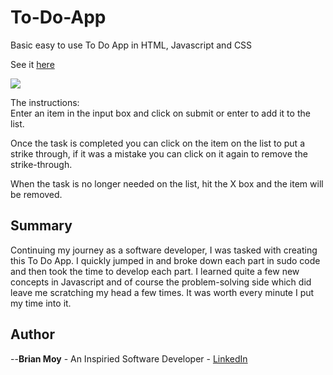 # To-Do-App

Basic easy to use To Do App in HTML, Javascript and CSS

See it <a href="https://briansmoy.github.io/to-do-app/" rel="nofollow">here</a>

<img src="images/screeenshot.png">

The instructions:<br>
Enter an item in the input box and click on submit or enter to add it to the list.

Once the task is completed you can click on the item on the list to put a strike through, if it was a mistake you can click on it again 
to remove the strike-through.

When the task is no longer needed on the list, hit the X box and the item will be removed.

<h2>Summary</h2>
Continuing my journey as a software developer, I was tasked with creating this To Do App.
I quickly jumped in and broke down each part in sudo code and then took the time to develop each part. 
I learned quite a few new concepts in Javascript and of course the problem-solving side which did leave me scratching my head a few times.
It was worth every minute I put my time into it.

<h2>Author</h2>

--<strong>Brian Moy</strong> - An Inspiried Software Developer - <a href="https://www.linkedin.com/in/bsmoy/" rel="nofollow">LinkedIn</a>
